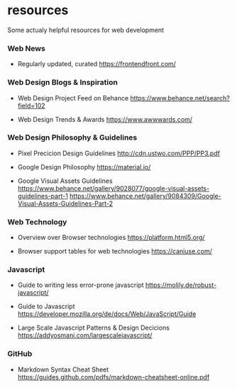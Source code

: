# resources
Some actualy helpful resources for web development

### Web News

  * Regularly updated, curated
  https://frontendfront.com/


### Web Design Blogs & Inspiration

  * Web Design Project Feed on Behance
  https://www.behance.net/search?field=102

  * Web Design Trends & Awards
  https://www.awwwards.com/


### Web Design Philosophy & Guidelines
 
  * Pixel Precicion Design Guidelines
  http://cdn.ustwo.com/PPP/PP3.pdf
 
  * Google Design Philosophy
  https://material.io/
  
  * Google Visual Assets Guidelines
  https://www.behance.net/gallery/9028077/google-visual-assets-guidelines-part-1
  https://www.behance.net/gallery/9084309/Google-Visual-Assets-Guidelines-Part-2


### Web Technology

  * Overview over Browser technologies
  https://platform.html5.org/

  * Browser support tables for web technologies
  https://caniuse.com/


### Javascript

  * Guide to writing less error-prone javascript
  https://molily.de/robust-javascript/

  * Guide to Javascript
  https://developer.mozilla.org/de/docs/Web/JavaScript/Guide

  * Large Scale Javascript Patterns & Design Decicions
  https://addyosmani.com/largescalejavascript/

### GitHub

  * Markdown Syntax Cheat Sheet
  https://guides.github.com/pdfs/markdown-cheatsheet-online.pdf
